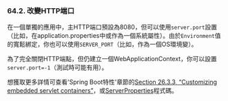 ### 64.2. 改變HTTP端口

在一個單獨的應用中，主HTTP端口預設為8080，但可以使用`server.port`設置（比如，在application.properties中或作為一個系統屬性）。由於`Environment`值的寬鬆綁定，你也可以使用`SERVER_PORT`（比如，作為一個OS環境變）。

為了完全關閉HTTP端點，但仍建立一個WebApplicationContext，你可以設置`server.port=-1`（測試時可能有用）。

想獲取更多詳情可查看'Spring Boot特性'章節的[Section 26.3.3, “Customizing embedded servlet containers”](http://docs.spring.io/spring-boot/docs/current-SNAPSHOT/reference/htmlsingle/#boot-features-customizing-embedded-containers)，或[ServerProperties](http://github.com/spring-projects/spring-boot/tree/master/spring-boot-autoconfigure/src/main/java/org/springframework/boot/autoconfigure/web/ServerProperties.java)程式碼。
